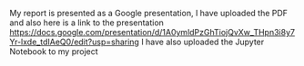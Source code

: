 My report is presented as a Google presentation, I have uploaded the PDF and also here is a link to the presentation 
https://docs.google.com/presentation/d/1A0ymldPzGhTiojQvXw_THpn3i8y7Yr-lxde_tdIAeQ0/edit?usp=sharing
I have also uploaded the  Jupyter Notebook to my project 
